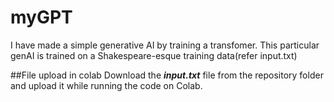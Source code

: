 # myGPT
I have made a simple generative AI by training a transfomer. This particular genAI is trained on a Shakespeare-esque training data(refer input.txt)

##File upload in colab
Download the ***input.txt*** file from the repository folder and upload it while running the code on Colab.
